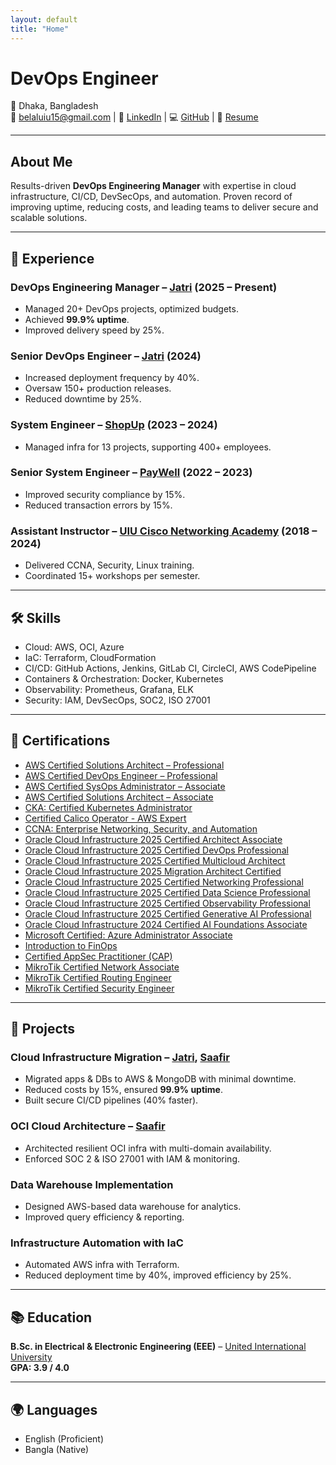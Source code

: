 ```yaml
---
layout: default
title: "Home"
---
```


# DevOps Engineer

📍 Dhaka, Bangladesh  
📧 [belaluiu15@gmail.com](mailto:belaluiu15@gmail.com) | 🔗 [LinkedIn](https://linkedin.com/in/belal-islam-babu) | 💻 [GitHub](https://github.com/Belalgit) | 📄 [Resume](/assets/images/MdBelalIslamResume_updated.pdf)

---

## About Me
Results-driven **DevOps Engineering Manager** with expertise in cloud infrastructure, CI/CD, DevSecOps, and automation. Proven record of improving uptime, reducing costs, and leading teams to deliver secure and scalable solutions.

---

## 💼 Experience
### DevOps Engineering Manager – [Jatri](https://www.jatri.co) (2025 – Present)
- Managed 20+ DevOps projects, optimized budgets.
- Achieved **99.9% uptime**.
- Improved delivery speed by 25%.

### Senior DevOps Engineer – [Jatri](https://www.jatri.co) (2024)
- Increased deployment frequency by 40%.
- Oversaw 150+ production releases.
- Reduced downtime by 25%.

### System Engineer – [ShopUp](https://www.shopup.org) (2023 – 2024)
- Managed infra for 13 projects, supporting 400+ employees.

### Senior System Engineer – [PayWell](https://www.paywellonline.com) (2022 – 2023)
- Improved security compliance by 15%.
- Reduced transaction errors by 15%.

### Assistant Instructor – [UIU Cisco Networking Academy](https://cisco.uiu.ac.bd) (2018 – 2024)
- Delivered CCNA, Security, Linux training.
- Coordinated 15+ workshops per semester.

---

## 🛠️ Skills
- Cloud: AWS, OCI, Azure  
- IaC: Terraform, CloudFormation  
- CI/CD: GitHub Actions, Jenkins, GitLab CI, CircleCI, AWS CodePipeline  
- Containers & Orchestration: Docker, Kubernetes  
- Observability: Prometheus, Grafana, ELK  
- Security: IAM, DevSecOps, SOC2, ISO 27001  

---

## 📜 Certifications
- [AWS Certified Solutions Architect – Professional](https://www.credly.com/badges/40603554-a9db-4252-8211-883d6122ae59/public_url)
- [AWS Certified DevOps Engineer – Professional](https://www.credly.com/badges/c4d54baf-ef12-40dd-97f8-47a73eb78420/public_url)
- [AWS Certified SysOps Administrator – Associate](https://www.credly.com/badges/f5c88560-bf34-4b4f-9a54-8e860163b344/public_url)
- [AWS Certified Solutions Architect – Associate](https://www.credly.com/badges/ddae03b9-b6f7-4603-8e2b-fbaedd6b45e2/public_url)
- [CKA: Certified Kubernetes Administrator](https://www.credly.com/badges/c36be3c2-ad29-472c-8373-8c6cb2053bd7/public_url)
- [Certified Calico Operator - AWS Expert](https://www.credly.com/badges/0436a951-3d7f-49b9-ae01-e187d8eba81c/public_url)
- [CCNA: Enterprise Networking, Security, and Automation](https://www.credly.com/badges/6d5d8523-ee1f-46fa-8950-a5823b72c00e/public_url)
- [Oracle Cloud Infrastructure 2025 Certified Architect Associate](https://catalog-education.oracle.com/ords/certview/sharebadge?id=4EE37F1490DE62B506C3B1E8C51FF398E6592EC8461011A1FEE59576A023BAA4)
- [Oracle Cloud Infrastructure 2025 Certified DevOps Professional](https://catalog-education.oracle.com/pls/certview/sharebadge?id=B76EC8C34F52A1EBDE96F0C2658434F8BF046875BCB7A9EF0892D0C0A5BE9D96)
- [Oracle Cloud Infrastructure 2025 Certified Multicloud Architect](https://catalog-education.oracle.com/ords/certview/sharebadge?id=761930ECEB6E43320BB6417E43D16054E631D10EBC6A97D8D3DE1DB3E8BB526D)
- [Oracle Cloud Infrastructure 2025 Migration Architect Certified](https://catalog-education.oracle.com/ords/certview/sharebadge?id=81BF048648D9AFF5D0B0982DF5E2B070EFBDF3CED61CC81B9CE74A3D67F321D1)
- [Oracle Cloud Infrastructure 2025 Certified Networking Professional](https://catalog-education.oracle.com/pls/certview/sharebadge?id=E804A52EE31C99F39150B2F750F69C6F49565896EAA93F3FABFD9B92B1DD2CFE)
- [Oracle Cloud Infrastructure 2025 Certified Data Science Professional](https://catalog-education.oracle.com/pls/certview/sharebadge?id=F6E7D6F68D71B0F79991003D523C51BA5371956EB34981622548034A3A9E44E1)
- [Oracle Cloud Infrastructure 2025 Certified Observability Professional](https://catalog-education.oracle.com/ords/certview/sharebadge?id=F6693ECD26E6A1638A389890D47DA9F33D6D36D52DB94CBA143A8618BAED4A82)
- [Oracle Cloud Infrastructure 2025 Certified Generative AI Professional](https://catalog-education.oracle.com/ords/certview/sharebadge?id=08CD6D874222CF313BBAF1A63BB1044CB282AF37185683F50B1C8288EDBEF8AA)
- [Oracle Cloud Infrastructure 2024 Certified AI Foundations Associate](https://catalog-education.oracle.com/ords/certview/sharebadge?id=4D55CF40C94485A306DBC7886E3293EDD76526FE515763891EE8AE879543A6CC)
- [Microsoft Certified: Azure Administrator Associate](https://learn.microsoft.com/en-us/users/mdbelalislam-1073/credentials/99bad7bab5a1611e?ref=https%3A%2F%2Fwww.linkedin.com%2F)
- [Introduction to FinOps](https://verify.skilljar.com/c/n7yu3zbr83he)
- [Certified AppSec Practitioner (CAP)](https://candidate.speedexam.net/certificate.aspx?SSTATE=am4131EniU8ntjp4bO5mXTVi7xsQ5eYNWHPNF1yIQ7kHqAz3erUV7wVBgrjUg8nwoNt5jTUw6V6FeOOLmoWWa+9DqFKUDzenNpdkk6CFUpE=)
- [MikroTik Certified Network Associate](https://mikrotik.com/training/certificates/c305835c67f209fa5f92)
- [MikroTik Certified Routing Engineer](https://mikrotik.com/training/certificates/c308911caea9fbffed4f)
- [MikroTik Certified Security Engineer](https://mikrotik.com/training/certificates/c312949cfd535e9ec9d4)

---

## 🌟 Projects
### Cloud Infrastructure Migration – [Jatri](https://www.jatri.co), [Saafir](https://www.saafir.co)
- Migrated apps & DBs to AWS & MongoDB with minimal downtime.  
- Reduced costs by 15%, ensured **99.9% uptime**.  
- Built secure CI/CD pipelines (40% faster).

### OCI Cloud Architecture – [Saafir](https://www.saafir.co)
- Architected resilient OCI infra with multi-domain availability.  
- Enforced SOC 2 & ISO 27001 with IAM & monitoring.

### Data Warehouse Implementation
- Designed AWS-based data warehouse for analytics.  
- Improved query efficiency & reporting.

### Infrastructure Automation with IaC
- Automated AWS infra with Terraform.  
- Reduced deployment time by 40%, improved efficiency by 25%.

---

## 📚 Education
**B.Sc. in Electrical & Electronic Engineering (EEE)** – [United International University](https://www.uiu.ac.bd)  
**GPA: 3.9 / 4.0**

---

## 🌍 Languages
- English (Proficient)  
- Bangla (Native)